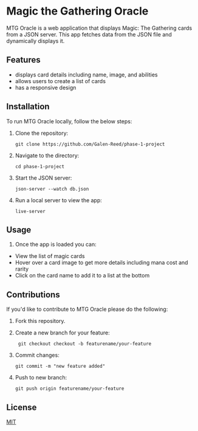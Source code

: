 # Magic the Gathering Oracle

MTG Oracle is a web application that displays Magic: The Gathering cards from a JSON server. This app fetches data from the JSON file and dynamically displays it. 

## Features

- displays card details including name, image, and abilities
- allows users to create a list of cards
- has a responsive design

## Installation

To run MTG Oracle locally, follow the below steps:
1. Clone the repository:
   
   ```git clone https://github.com/Galen-Reed/phase-1-project ```
2. Navigate to the directory:

   ```cd phase-1-project```
3. Start the JSON server:

   ```json-server --watch db.json```
4. Run a local server to view the app:

   ```live-server```
## Usage

1. Once the app is loaded you can:
- View the list of magic cards
- Hover over a card image to get more details including mana cost and rarity
- Click on the card name to add it to a list at the bottom

## Contributions

If you'd like to contribute to MTG Oracle please do the following:
1. Fork this repository.
2. Create a new branch for your feature:

   ``` git checkout checkout -b featurename/your-feature```
3. Commit changes:

   ```git commit -m "new feature added"```
4. Push to new branch:

   ``` git push origin featurename/your-feature ```

## License
[MIT](https://choosealicense.com/licenses/mit/)
